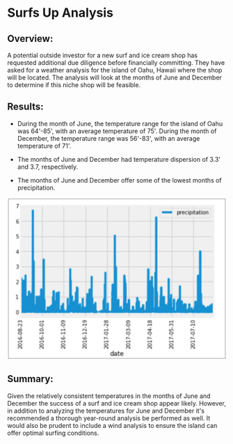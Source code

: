 # Surfs Up Analysis

## Overview: 

A potential outside investor for a new surf and ice cream shop has requested additional due diligence before financially committing. They have asked for a weather analysis for the island of Oahu, Hawaii where the shop will be located. The analysis will look at the months of June and December to determine if this niche shop will be feasible.

## Results: 

  * During the month of June, the temperature range for the island of Oahu was 64'-85', with an average temperature of 75'. During the month of December, the temperature range was 56'-83', with an average temperature of 71'.
  
  * The months of June and December had temperature dispersion of 3.3' and 3.7, respectively.

  * The months of June and December offer some of the lowest months of precipitation.

![](https://github.com/NAppazeller/Surfs_Up/blob/main/Oahu_Weather_08.2016%20_07.2017.png)

## Summary: 

Given the relatively consistent temperatures in the months of June and December the success of a surf and ice cream shop appear likely. However, in addition to analyzing the temperatures for June and December it's recommended a thorough year-round analysis be performed as well. It would also be prudent to include a wind analysis to ensure the island can offer optimal surfing conditions.


